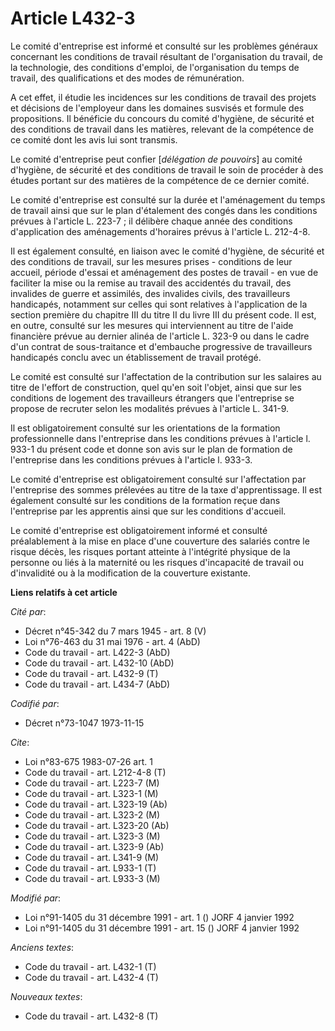 # Article L432-3

Le comité d'entreprise est informé et consulté sur les problèmes généraux concernant les conditions de travail résultant de
l'organisation du travail, de la technologie, des conditions d'emploi, de l'organisation du temps de travail, des
qualifications et des modes de rémunération.

A cet effet, il étudie les incidences sur les conditions de travail des projets et décisions de l'employeur dans les domaines
susvisés et formule des propositions. Il bénéficie du concours du comité d'hygiène, de sécurité et des conditions de travail
dans les matières, relevant de la compétence de ce comité dont les avis lui sont transmis.

Le comité d'entreprise peut confier [*délégation de pouvoirs*] au comité d'hygiène, de sécurité et des conditions de travail
le soin de procéder à des études portant sur des matières de la compétence de ce dernier comité.

Le comité d'entreprise est consulté sur la durée et l'aménagement du temps de travail ainsi que sur le plan d'étalement des
congés dans les conditions prévues à l'article L. 223-7 ; il délibère chaque année des conditions d'application des
aménagements d'horaires prévus à l'article L. 212-4-8.

Il est également consulté, en liaison avec le comité d'hygiène, de sécurité et des conditions de travail, sur les mesures
prises - conditions de leur accueil, période d'essai et aménagement des postes de travail - en vue de faciliter la mise ou la
remise au travail des accidentés du travail, des invalides de guerre et assimilés, des invalides civils, des travailleurs
handicapés, notamment sur celles qui sont relatives à l'application de la section première du chapitre III du titre II du
livre III du présent code. Il est, en outre, consulté sur les mesures qui interviennent au titre de l'aide financière prévue
au dernier alinéa de l'article L. 323-9 ou dans le cadre d'un contrat de sous-traitance et d'embauche progressive de
travailleurs handicapés conclu avec un établissement de travail protégé.

Le comité est consulté sur l'affectation de la contribution sur les salaires au titre de l'effort de construction, quel qu'en
soit l'objet, ainsi que sur les conditions de logement des travailleurs étrangers que l'entreprise se propose de recruter
selon les modalités prévues à l'article L. 341-9.

Il est obligatoirement consulté sur les orientations de la formation professionnelle dans l'entreprise dans les conditions
prévues à l'article l. 933-1 du présent code et donne son avis sur le plan de formation de l'entreprise dans les conditions
prévues à l'article l. 933-3.

Le comité d'entreprise est obligatoirement consulté sur l'affectation par l'entreprise des sommes prélevées au titre de la
taxe d'apprentissage. Il est également consulté sur les conditions de la formation reçue dans l'entreprise par les apprentis
ainsi que sur les conditions d'accueil.

Le comité d'entreprise est obligatoirement informé et consulté préalablement à la mise en place d'une couverture des salariés
contre le risque décès, les risques portant atteinte à l'intégrité physique de la personne ou liés à la maternité ou les
risques d'incapacité de travail ou d'invalidité ou à la modification de la couverture existante.

**Liens relatifs à cet article**

_Cité par_:

  - Décret n°45-342 du 7 mars 1945 - art. 8 (V)
  - Loi n°76-463 du 31 mai 1976 - art. 4 (AbD)
  - Code du travail - art. L422-3 (AbD)
  - Code du travail - art. L432-10 (AbD)
  - Code du travail - art. L432-9 (T)
  - Code du travail - art. L434-7 (AbD)

_Codifié par_:

  - Décret n°73-1047 1973-11-15

_Cite_:

  - Loi n°83-675 1983-07-26 art. 1
  - Code du travail - art. L212-4-8 (T)
  - Code du travail - art. L223-7 (M)
  - Code du travail - art. L323-1 (M)
  - Code du travail - art. L323-19 (Ab)
  - Code du travail - art. L323-2 (M)
  - Code du travail - art. L323-20 (Ab)
  - Code du travail - art. L323-3 (M)
  - Code du travail - art. L323-9 (Ab)
  - Code du travail - art. L341-9 (M)
  - Code du travail - art. L933-1 (T)
  - Code du travail - art. L933-3 (M)

_Modifié par_:

  - Loi n°91-1405 du 31 décembre 1991 - art. 1 () JORF 4 janvier 1992
  - Loi n°91-1405 du 31 décembre 1991 - art. 15 () JORF 4 janvier 1992

_Anciens textes_:

  - Code du travail - art. L432-1 (T)
  - Code du travail - art. L432-4 (T)

_Nouveaux textes_:

  - Code du travail - art. L432-8 (T)
